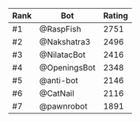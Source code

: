 Rank|Bot|Rating
---|---|---
#1|@RaspFish|2751
#2|@Nakshatra3|2496
#3|@NilatacBot|2416
#4|@OpeningsBot|2348
#5|@anti-bot|2146
#6|@CatNail|2116
#7|@pawnrobot|1891

